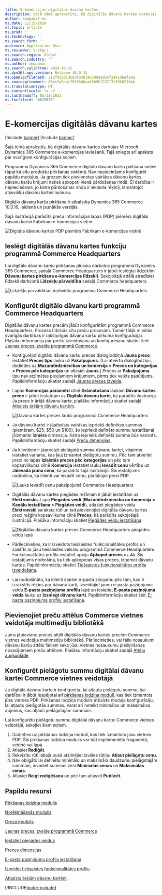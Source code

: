 ```yaml
---
title: E-komercijas digitālās dāvanu kartes
description: Šajā tēmā aprakstīts, kā digitālās dāvanu kartes darbojas Microsoft Dynamics 365 Commerce e-komercijas ieviešanā. Tajā sniegts arī apskats par svarīgiem konfigurācijas soļiem.
author: anupamar-ms
ms.date: 12/15/2020
ms.topic: article
ms.prod: ''
ms.technology: ''
ms.search.form: ''
audience: Application User
ms.reviewer: v-chgri
ms.search.region: Global
ms.search.industry: ''
ms.author: anupamar
ms.search.validFrom: 2019-10-31
ms.dyn365.ops.version: Release 10.0.15
ms.openlocfilehash: 212f425dc3603f838ce030d9ed86f2e418bef29a
ms.sourcegitcommit: 08ce2a9ca1f02064beabfb9b228717d39882164b
ms.translationtype: HT
ms.contentlocale: lv-LV
ms.lasthandoff: 05/11/2021
ms.locfileid: "6019937"
---
```

# <a name="e-commerce-digital-gift-cards"></a>E-komercijas digitālās dāvanu kartes

[!include [banner](includes/banner.md)]
[!include [banner](includes/preview-banner.md)]

Šajā tēmā aprakstīts, kā digitālās dāvanu kartes darbojas Microsoft Dynamics 365 Commerce e-komercijas ieviešanā. Tajā sniegts arī apskats par svarīgiem konfigurācijas soļiem.

Programmā Dynamics 365 Commerce digitālo dāvanu karšu pirkšana notiek tāpat kā citu produktu pirkšanas sistēmā. Nav nepieciešams konfigurēt papildu moduļus. Ja grozam tiek pievienotas vairākas dāvanu kartes, dāvanu karšu krājumi netiek apkopoti vienā pārdošanas rindā. Šī darbība ir nepieciešama, jo katra pārdošanas rinda ir iekļauta rēķinā, izmantojot atsevišķu dāvanu kartes numuru.

Digitālo dāvanu karšu pirkšana ir atbalstīta Dynamics 365 Commerce 10.0.16. laidienā un jaunākās versijās.

Šajā ilustrācijā parādīts preču informācijas lapas (PDP) piemērs digitālai dāvanu kartei Fabrikam e-komercijas vietnē.

![Digitāla dāvanu kartes PDP piemērs Fabrikam e-komercijas vietnē](./media/GiftcardPDP.PNG)

## <a name="turn-on-the-digital-gift-card-feature-in-commerce-headquarters"></a>Ieslēgt digitālās dāvanu kartes funkciju programmā Commerce Headquarters

Lai digitālo dāvanu karšu pirkšanas plūsma darbotos programmā Dynamics 365 Commerce, sadaļā Commerce Headquarters ir jābūt ieslēgtai līdzeklim **Dāvanu kartes pirkšana e-komercijas līdzeklī**. Sekojošajā attēlā atradīsiet līdzekli darbvietā **Līdzekļu pārvaldība** sadaļā Commerce headquarters.

![Līdzekļu pārvaldības darbvieta programmā Commerce Headquarters](./media/Featureflag.PNG)

## <a name="configure-a-digital-gift-card-in-commerce-headquarters"></a>Konfigurēt digitālo dāvanu karti programmā Commerce Headquarters

Digitālās dāvanu kartes precēm jābūt konfigurētām programmā Commerce Headquarters. Process līdzinās citu preču procesam. Tomēr tālāk minētās svarīgās darbības ir raksturīgas dāvanu karšu pirkuma konfigurācijai. Plašāku informāciju par preču izveidošanu un konfigurēšanu skatiet šeit: [Jaunas preces izveide programmā Commerce](create-new-product-commerce.md).

- Konfigurējot digitālo dāvanu karšu preces dialoglodziņā **Jauna prece**, iestatiet **Preces tips** lauku uz **Pakalpojums**. (Lai atvērtu dialoglodziņu, dodieties uz **Mazumtirdzniecības un komercija \> Preces un kategorijas \> Preces pēc kategorijas**  un atlasiet **Jauns**.) Preces ar **Pakalpojuma** tipu nav atzīmētas pieejamiem krājumiem, pirms tiek veikts pasūtījums. Papildinformāciju skatiet sadaļā [Jaunas preces izveide](create-new-product-commerce.md#create-a-new-product).
- Lapas **Komercijas parametri** cilnē **Grāmatošana** laukam **Dāvanu kartes prece** ir jābūt iestatītam uz **Digitālā dāvanu karte**, kā parādīts ilustrācijā. Ja prece ir ārējā dāvanu karte, plašāku informāciju skatiet sadaļā [Atbalsts ārējām dāvanu kartēm](./dev-itpro/gift-card.md).

    ![Dāvanu kartes preces lauks programmā Commerce Headquarters](./media/PostGiftcard.png)

- Ja dāvanu kartei ir jāatbalsta vairākas iepriekš definētas summas (piemēram, $25, $50 un $100), šo iepriekš definēto summu iestatīšanai jāizmanto **Izmēra** dimensija. Katra iepriekš definētā summa būs variants. Papildinformāciju skatiet sadaļā [Preču dimensijas](../supply-chain/pim/product-dimensions.md?toc=%2fdynamics365%2fretail%2ftoc.json).
- Ja klientiem ir jāprecizē pielāgotā summa dāvanu kartei, vispirms iestatiet variantu, kas ļauj izmantot pielāgotu summu. Pēc tam atveriet preci no lapas **Izlaistās preces pēc kategorijas** un pēc tam kopsavilkuma cilnē **Komercija** iestatiet lauku **Ievadīt cenu** vērtību uz **Jāievada jauna cena**, kā parādīts šajā ilustrācijā. Šis iestatījums nodrošina, ka klienti var ievadīt cenu, pārlūkojot preci PDP.

    ![Lauks Ievadīt cenu pakalpojumā Commerce Headquarters](./media/KeyInPrice.png)

- Digitālās dāvanu kartes piegādes režīmam ir jābūt iestatītam uz **Elektronisks**. Lapā **Piegādes veidi** (**Mazumtirdzniecība un komercija \> Kanālu iestatīšana \> Piegādes veidi**), atlasiet piegādes veidu **Elektroniski** saraksta rūtī un tad pievienojiet digitālās dāvanu kartes preci režģim kopsavilkuma cilnē **Preces**, kā parādīts sekojošajā ilustrācijā. Plašāku informāciju skatiet [Piegādes veidu iestatīšana](/dynamicsax-2012/appuser-itpro/set-up-modes-of-delivery).

    ![Digitālās dāvanu kartes preces Commerce Headquarters piegādes veidu lapā](./media/ElectronicMode.PNG)

- Pārliecinieties, ka ir izveidots tiešsaistes funkcionalitātes profils un saistīts ar jūsu tiešsaistes veikalu programmā Commerce Headquarters. Funkcionalitātes profilā iestatiet opciju **Apkopot preces** uz **Jā**. Šis iestatījums nodrošina, ka tiek apkopotas visas preces, izņemot dāvanu kartes. Papildinformāciju skatiet [Tiešsaistes funkcionalitātes profila izveidošana](online-functionality-profile.md).
- Lai nodrošinātu, ka klienti saņem e-pasta ziņojumu pēc tam, kad ir izrakstīts rēķins par dāvanu karti, izveidojiet jaunu e-pasta paziņojuma veidu **E-pasta paziņojuma profilu** lapā un iestatiet **E-pasta paziņojuma veida** lauku uz **Izsniegt dāvanu karti**. Papildinformāciju skatiet šeit: [E-pasta paziņojuma profilu iestatīšana](email-notification-profiles.md).

## <a name="add-product-images-to-the-commerce-site-builder-media-library"></a>Pievienojiet preču attēlus Commerce vietnes veidotāja multimediju bibliotēkā

Jums jāpievieno preces attēli digitālās dāvanu kartes precēm Commerce vietnes veidotāja multimediju bibliotēkā. Pārliecinieties, vai failu nosaukumi dāvanu karšu attēlu failiem seko jūsu vietnes nosaukumu piešķiršanas nosacījumiem preču attēliem. Plašāku informāciju skatiet sadaļā [Attēlu augšuplāde](dam-upload-images.md).

## <a name="configure-a-custom-amount-for-a-digital-gift-card-in-commerce-site-builder"></a>Konfigurēt pielāgotu summu digitālai dāvanu kartei Commerce vietnes veidotājā

Ja digitālā dāvanu karte ir konfigurēta, lai atļautu pielāgotu summu, šai darbībai ir jābūt iespējotai arī [pirkšanas lodziņa modulī](add-buy-box.md), kas tiek izmantots jūsu vietnes PDP. Pirkšanas lodziņa modulis atbalsta moduļa konfigurāciju, lai atļautu pielāgotās summas. Varat arī noteikt minimālos un maksimālos apjomus, kas atļauti pielāgotajām summām.

Lai konfigurētu pielāgotu summu digitālai dāvanu kartei Commerce vietnes veidotājā, sekojiet šiem soļiem.

1. Dodieties uz pirkšanas lodziņa moduli, kas tiek izmantots jūsu vietnes PDP. Šis pirkšanas lodziņa modulis var būt implementēts fragmentā, veidnē vai lapā.
1. Atlasiet **Rediģēt**.
1. Rekvizītu rūtī labajā pusē atzīmējiet izvēles rūtiņu **Atļaut pielāgotu cenu**.
1. Nav obligāti: lai definētu minimālo un maksimālo daudzumu pielāgotajām summām, ievadiet summas zem **Minimālās cenas** un **Maksimālās cenas**.
1. Atlasiet **Beigt rediģēšanu** un pēc tam atlasiet **Publicēt**.

## <a name="additional-resources"></a>Papildu resursi

[Pirkšanas lodziņa modulis](add-buy-box.md)

[Norēķināšanās modulis](add-checkout-module.md)

[Groza modulis](add-cart-module.md)

[Jaunas preces izveide programmā Commerce](create-new-product-commerce.md)

[Iestatiet piegādes veidus](/dynamicsax-2012/appuser-itpro/set-up-modes-of-delivery)

[Preces dimensijas](../supply-chain/pim/product-dimensions.md?toc=%2fdynamics365%2fretail%2ftoc.json)

[E-pasta paziņojumu profila iestatīšana](email-notification-profiles.md)

[Izveidot tiešsaistes funkcionalitātes profilu](online-functionality-profile.md)

[Atbalsts ārējām dāvanu kartēm](./dev-itpro/gift-card.md)


[!INCLUDE[footer-include](../includes/footer-banner.md)]